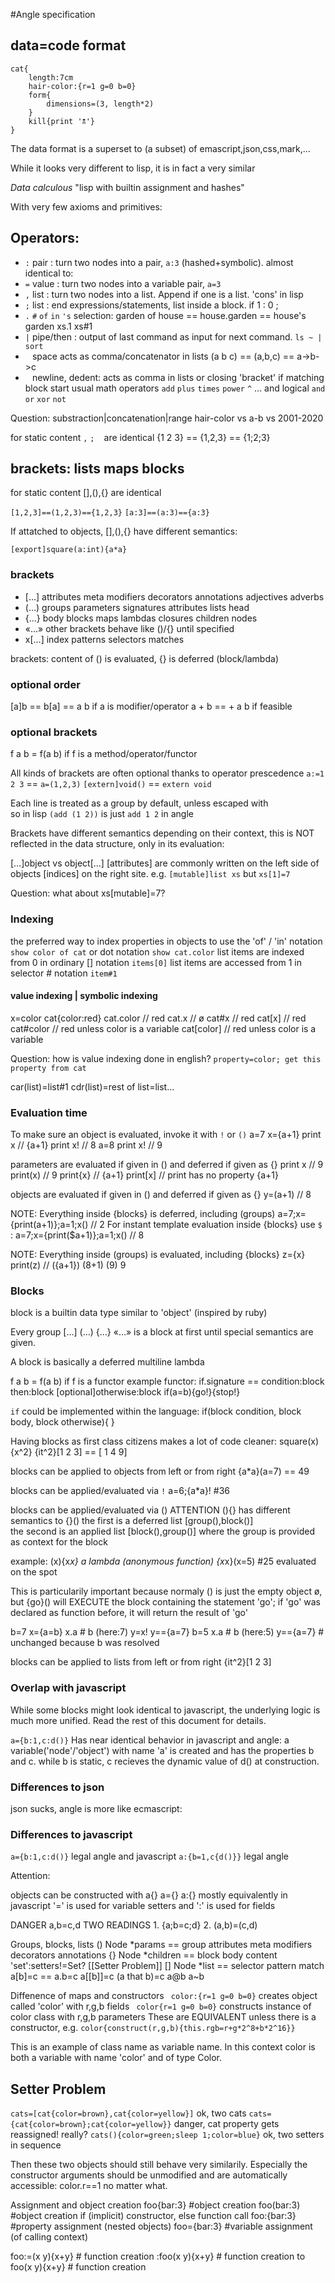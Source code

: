 #Angle specification

## data=code format
```angle
cat{
    length:7cm
    hair-color:{r=1 g=0 b=0}
    form{
        dimensions=(3, length*2)
    }
    kill{print '🕱'}
}
```

The data format is a superset to (a subset) of emascript,json,css,mark,…

While it looks very different to lisp, it is in fact a very similar

*Data calculous* "lisp with builtin assignment and hashes"

With very few axioms and primitives:

##  Operators:
* `:` pair : turn two nodes into a pair, `a:3` (hashed+symbolic). almost identical to:
* `=` value : turn two nodes into a variable pair, `a=3`
* `,` list : turn two nodes into a list. Append if one is a list. 'cons' in lisp
* `;` list : end expressions/statements, list inside a block. if 1 : 0 ;
* `.` `#` `of` `in` `'s` selection: garden of house == house.garden == house's garden xs.1 xs#1
* `|` pipe/then : output of last command as input for next command. `ls ~ | sort`
* ` ` space acts as comma/concatenator in lists (a b c) == (a,b,c) == a->b->c
* ` ` newline, dedent: acts as comma in lists or closing 'bracket' if matching block start
usual math operators `add` `plus` `times` `power` `^` … and logical `and` `or` `xor` `not`

Question: substraction|concatenation|range  hair-color vs a-b vs 2001-2020

for static content `,` `;` ` ` are identical
{1 2 3} == {1,2,3} == {1;2;3}

## brackets: lists maps blocks 
for static content [],(),{} are identical

`[1,2,3]==(1,2,3)=={1,2,3}`
`[a:3]==(a:3)=={a:3}`

If attatched to objects, [],(),{} have different semantics:

`[export]square(a:int){a*a}`

### brackets
* […] attributes meta modifiers decorators annotations adjectives adverbs
* (…) groups parameters signatures attributes lists head
* {…} body blocks maps lambdas closures children nodes
* «…» other brackets behave like ()/{} until specified
* x[…] index patterns selectors matches 

brackets: content of () is evaluated, {} is deferred (block/lambda)

### optional order
[a]b == b[a] == a b  if a is modifier/operator
a + b == + a b   if feasible 

### optional brackets
f a b = f(a b) if f is a method/operator/functor

All kinds of brackets are often optional thanks to operator prescedence
`a:=1 2 3` == `a=(1,2,3)`
`[extern]void()` == `extern void`

Each line is treated as a group by default, unless escaped with \
so in lisp `(add (1 2))` is just `add 1 2` in angle

Brackets have different semantics depending on their context, this is NOT reflected in the data structure, only in its evaluation: 

[…]object vs object[…]
[attributes] are commonly written on the left side of objects [indices] on the right site.
 e.g. `[mutable]list xs` but `xs[1]=7`

Question: what about xs[mutable]=7?

### Indexing
the preferred way to index properties in objects to use the 'of' / 'in' notation
`show color of cat` or dot notation
`show cat.color`
list items are indexed from 0 in ordinary [] notation `items[0]`
list items are accessed from 1 in selector # notation `item#1`

#### value indexing | symbolic indexing

x=color
cat{color:red}
cat.color // red
cat.x // ø
cat#x // red
cat[x] // red
cat#color // red unless color is a variable
cat[color] // red unless color is a variable

Question: how is value indexing done in english? `property=color; get this property from cat`

<!-- cat$x // red later -->

car(list)=list#1
cdr(list)=rest of list=list…


### Evaluation time

To make sure an object is evaluated, invoke it with `!` or `()`
a=7
x={a+1}
print x  // {a+1}
print x! // 8
a=8
print x! // 9

parameters are evaluated if given in () and deferred if given as {}
print x  // 9
print(x) // 9
print{x} // {a+1}
print[x] // print has no property {a+1}

objects are evaluated if given in () and deferred if given as {}
y=(a+1)  // 8

NOTE: Everything inside {blocks} is deferred, including (groups)
a=7;x={print(a+1)};a=1;x() // 2
For instant template evaluation inside {blocks} use `$` :
a=7;x={print($a+1)};a=1;x() // 8

NOTE: Everything inside (groups) is evaluated, including {blocks}
z={x} print(z) // ({a+1}) (8+1) (9) 9

### Blocks
block is a builtin data type similar to 'object' (inspired by ruby)

Every group […] (…) {…} «…» is a block at first until special semantics are given.

A block is basically a deferred multiline lambda

f a b = f(a b) if f is a functor
example functor:
if.signature == condition:block then:block [optional]otherwise:block
if(a=b){go!}{stop!}

`if` could be implemented within the language:
if(block condition, block body, block otherwise){
}

Having blocks as first class citizens makes a lot of code cleaner:
square(x){x^2}
{it^2}[1 2 3] == [ 1 4 9]

blocks can be applied to objects from left or from right
{a*a}(a=7) == 49

blocks can be applied/evaluated via `!`
a=6;{a*a}! #36

blocks can be applied/evaluated via ()
ATTENTION
(){} has different semantics to {}()
the first is a deferred list [group(),block()]  
the second is an applied list [block(),group()] where the group is provided as context for the block

example:
(x){x*x}  a lambda (anonymous function)
{x*x}(x=5) #25 evaluated on the spot

This is particularily important because normaly () is just the empty object ø, but
{go}() will EXECUTE the block containing the statement 'go'; if 'go' was declared as function before, it will return the result of 'go'

b=7
x={a=b}
x.a # b (here:7)
y=x!
y=={a=7}
b=5
x.a # b (here:5)
y=={a=7} # unchanged because b was resolved


blocks can be applied to lists from left or from right
{it^2}[1 2 3]

### Overlap with javascript

While some blocks might look identical to javascript, the underlying logic is much more unified. Read the rest of this document for details.


`a={b:1,c:d()}`
Has near identical behavior in javascript and angle:
a variable('node'/'object') with name 'a' is created and has the properties b and c. while b is static, c recieves the dynamic value of d() at construction.

### Differences to json
json sucks, angle is more like ecmascript:

### Differences to javascript

`a={b:1,c:d()}` legal angle and javascript 
`a:{b=1,c{d()}}` legal angle 

Attention:


objects can be constructed with a{} a={} a:{} mostly equivalently 
in javascript '=' is used for variable setters and ':' is used for fields

DANGER a,b=c,d TWO READINGS 1. {a;b=c;d} 2. (a,b)=(c,d)

Groups, blocks, lists
() Node *params == group attributes meta modifiers decorators annotations
{} Node *children == block body content 'set':setters!=Set? [[Setter Problem]]
[] Node *list == selector pattern match
a[b]=c == a.b=c
a[[b]]=c (a that b)=c  a@b a~b


Diffenence of maps and constructors
   ` color:{r=1 g=0 b=0}` creates object called 'color' with r,g,b fields
   ` color{r=1 g=0 b=0}`  constructs instance of color class with r,g,b parameters
These are EQUIVALENT unless there is a constructor, e.g. 
`color{construct(r,g,b){this.rgb=r+g*2^8+b*2^16}}`

This is an example of class name as variable name. In this context color is both a variable with name 'color' and of type Color.

## Setter Problem
`cats=[cat{color=brown},cat{color=yellow}]` ok, two cats
`cats={cat{color=brown};cat{color=yellow}}` danger, cat property gets reassigned! really?
`cats(){color=green;sleep 1;color=blue}` ok, two setters in sequence

Then these two objects should still behave very similarily.
Especially the constructor arguments should be unmodified and are automatically accessible:
color.r==1 no matter what.


Assignment and object creation
foo{bar:3}  #object creation
foo(bar:3)  #object creation if (implicit) constructor, else function call
foo:{bar:3} #property assignment (nested objects)
foo={bar:3} #variable assignment (of calling context)

foo:=(x y){x+y} # function creation
:foo(x y){x+y} # function creation
to foo(x y){x+y} # function creation
